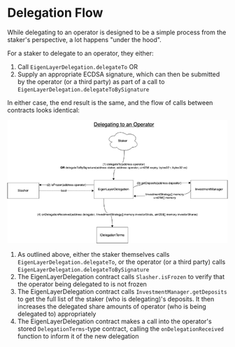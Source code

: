 
# Delegation Flow

While delegating to an operator is designed to be a simple process from the staker's perspective, a lot happens "under the hood".

For a staker to delegate to an operator, they either:
1. Call `EigenLayerDelegation.delegateTo`
OR
2. Supply an appropriate ECDSA signature, which can then be submitted by the operator (or a third party) as part of a call to `EigenLayerDelegation.delegateToBySignature`

In either case, the end result is the same, and the flow of calls between contracts looks identical:

![Delegating in EigenLayer](images/EL_delegating.png?raw=true "Title")

1. As outlined above, either the staker themselves calls `EigenLayerDelegation.delegateTo`, or the operator (or a third party) calls `EigenLayerDelegation.delegateToBySignature`
2. The EigenLayerDelegation contract calls `Slasher.isFrozen` to verify that the operator being delegated to is not frozen
3. The EigenLayerDelegation contract calls `InvestmentManager.getDeposits` to get the full list of the staker (who is delegating)'s deposits. It then increases the delegated share amounts of operator (who is being delegated to) appropriately
4. The EigenLayerDelegation contract makes a call into the operator's stored `DelegationTerms`-type contract, calling the `onDelegationReceived` function to inform it of the new delegation